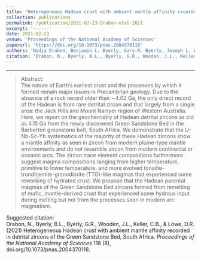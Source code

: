 ```yaml
---
title: "Heterogeneous Hadean crust with ambient mantle affinity recorded in detrital zircons of the Green Sandstone Bed, South Africa"
collection: publications
permalink: /publication/2021-02-23-Drabon-etal-2021
excerpt: '------'
date: 2021-02-23
venue: 'Proceedings of the National Academy of Sciences'
paperurl: 'https://doi.org/10.1073/pnas.2004370118'
authors: 'Nadja Drabon, Benjamin L. Byerly, Gary R. Byerly, Joseph L. Wooden, C. Brenhin Keller, and Donald R. Lowe'
citation: 'Drabon, N., Byerly, B.L., Byerly, G.R., Wooden, J.L., Keller, C.B., &amp; Lowe, D.R.  (2021) Heterogeneous Hadean crust with ambient mantle affinity recorded in detrital zircons of the Green Sandstone Bed, South Africa. <i>Proceedings of the National Academy of Sciences</i> 118 (8), doi.org/10.1073/pnas.2004370118.'
---
```


------

>Abstract: <br/>The nature of Earth’s earliest crust and the processes by which it formed remain major issues in Precambrian geology. Due to the absence of a rock record older than ∼4.02 Ga, the only direct record of the Hadean is from rare detrital zircon and that largely from a single area: the Jack Hills and Mount Narryer region of Western Australia. Here, we report on the geochemistry of Hadean detrital zircons as old as 4.15 Ga from the newly discovered Green Sandstone Bed in the Barberton greenstone belt, South Africa. We demonstrate that the U-Nb-Sc-Yb systematics of the majority of these Hadean zircons show a mantle affinity as seen in zircon from modern plume-type mantle environments and do not resemble zircon from modern continental or oceanic arcs. The zircon trace element compositions furthermore suggest magma compositions ranging from higher temperature, primitive to lower temperature, and more evolved tonalite-trondhjemite-granodiorite (TTG)-like magmas that experienced some reworking of hydrated crust. We propose that the Hadean parental magmas of the Green Sandstone Bed zircons formed from remelting of mafic, mantle-derived crust that experienced some hydrous input during melting but not from the processes seen in modern arc magmatism.

Suggested citation: <br/>Drabon, N., Byerly, B.L., Byerly, G.R., Wooden, J.L., Keller, C.B., & Lowe, D.R.  (2021) Heterogeneous Hadean crust with ambient mantle affinity recorded in detrital zircons of the Green Sandstone Bed, South Africa. <i>Proceedings of the National Academy of Sciences</i> 118 (8), doi.org/10.1073/pnas.2004370118.